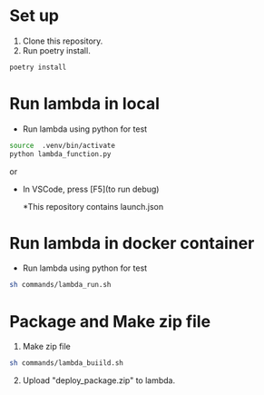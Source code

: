 
# Set up
1. Clone this repository.
2. Run poetry install.
  
```sh
poetry install
```

# Run lambda in local
- Run lambda using python for test
  
```sh
source  .venv/bin/activate
python lambda_function.py
```
or

- In VSCode, press [F5](to run debug)
  
  *This repository contains launch.json



# Run lambda in docker container
- Run lambda using python for test

```sh
sh commands/lambda_run.sh
```

# Package and Make zip file
1. Make zip file

```sh
sh commands/lambda_buiild.sh
```

2. Upload "deploy_package.zip" to lambda.

